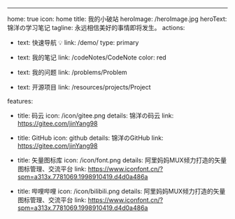 ---
home: true
icon: home
title: 我的小破站
heroImage: /heroImage.jpg
heroText: 锦洋の学习笔记
tagline: 永远相信美好的事情即将发生。
actions:
  - text: 快速导航 💡
    link: /demo/
    type: primary
    
  - text: 我的笔记
    link: /codeNotes/CodeNote
    color: red
  
  - text: 我的问题
    link: /problems/Problem
    
  - text: 开源项目
    link: /resources/projects/Project

features:
  - title: 码云
    icon: /icon/gitee.png
    details: 锦洋の码云
    link: https://gitee.com/jinYang98

  - title: GitHub
    icon: github
    details: 锦洋のGitHub
    link: https://gitee.com/jinYang98
    
  - title: 矢量图标库
    icon: /icon/font.png
    details: 阿里妈妈MUX倾力打造的矢量图标管理、交流平台
    link: https://www.iconfont.cn/?spm=a313x.7781069.1998910419.d4d0a486a    
    
  - title: 哔哩哔哩
    icon: /icon/bilibili.png
    details: 阿里妈妈MUX倾力打造的矢量图标管理、交流平台
    link: https://www.iconfont.cn/?spm=a313x.7781069.1998910419.d4d0a486a




